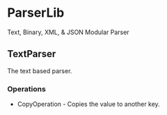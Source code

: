 # ParserLib

Text, Binary, XML, & JSON Modular Parser

## TextParser

The text based parser.

### Operations

- CopyOperation - Copies the value to another key.



